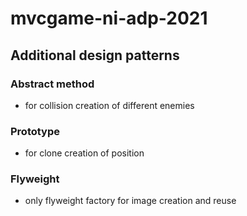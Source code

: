 # mvcgame-ni-adp-2021

## Additional design patterns
### Abstract method
- for collision creation of different enemies

### Prototype
- for clone creation of position

### Flyweight
- only flyweight factory for image creation and reuse

